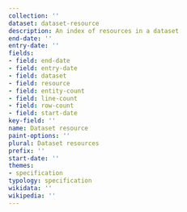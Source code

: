 ```yaml
---
collection: ''
dataset: dataset-resource
description: An index of resources in a dataset
end-date: ''
entry-date: ''
fields:
- field: end-date
- field: entry-date
- field: dataset
- field: resource
- field: entity-count
- field: line-count
- field: row-count
- field: start-date
key-field: ''
name: Dataset resource
paint-options: ''
plural: Dataset resources
prefix: ''
start-date: ''
themes:
- specification
typology: specification
wikidata: ''
wikipedia: ''
---
```

